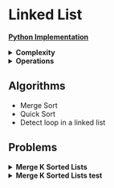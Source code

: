# Linked List
[**Python Implementation**](https://github.com/izuminka/ds_algorithms/blob/master/linked_list/probs/merge_k_sorted_lists.py)

<details><summary><strong>Complexity</strong></summary><br>

| Access  | Search | Insert | Delete | | Space |
| :---:   | :---:  | :---:  | :---:  |-| :---: |
| O(n)    | O(n)   | O(1)   | O(1)   | | O(n)  |

</details>

<details><summary><strong>Operations</strong></summary><br>

- at(index) - returns item at given index
- insert(index, value) - insert value at index
- delete(index) - delete item at index
- reverse() - reverses the list
- front() - get value of front item
- push_front(value) - adds an item to the front of the list
- pop_front() - remove front item and return its value
- back() - get value of end item
- push_back(value) - adds an item at the end
- pop_back() - removes end item and returns its value
</details>

## Algorithms
- Merge Sort
- Quick Sort
- Detect loop in a linked list

## Problems
<details><summary><strong>Merge K Sorted Lists</strong></summary><br>

[**Python Solution**](https://github.com/izuminka/ds_algorithms/blob/master/linked_list/impl/singly_ll.py)
<br>
Merge k sorted linked lists and return it as one sorted list. Analyze and
describe its complexity.
</details>

<!--- -->
<details><summary><strong>Merge K Sorted Lists test</strong></summary><br>

[**Python Solution**](https://github.com/izuminka/ds_algorithms/blob/master/linked_list/impl/singly_ll.py)
<br>
Merge k sorted linked lists and return it as one sorted list. Analyze and
describe its complexity.Merge k sorted linked lists and return it as one sorted list. Analyze and
describe its complexity.Merge k sorted linked lists and return it as one sorted list. Analyze and
describe its complexity.Merge k sorted linked lists and return it as one sorted list. Analyze and
describe its complexity.Merge k sorted linked lists and return it as one sorted list. Analyze and
describe its complexity.Merge k sorted linked lists and return it as one sorted list. Analyze and
describe its complexity.Merge k sorted linked lists and return it as one sorted list. Analyze and
describe its complexity.Merge k sorted linked lists and return it as one sorted list. Analyze and
describe its complexity.Merge k sorted linked lists and return it as one sorted list. Analyze and
describe its complexity.Merge k sorted linked lists and return it as one sorted list. Analyze and
describe its complexity.Merge k sorted linked lists and return it as one sorted list. Analyze and
describe its complexity.
</details>

<!---
- [Reverse Linked List](https://leetcode.com/problems/reverse-linked-list/)
- [Copy List With Random Pointer](https://leetcode.com/problems/copy-list-with-random-pointer/)
- [Merge K Sorted Lists](https://leetcode.com/problems/merge-k-sorted-lists/)
-->
